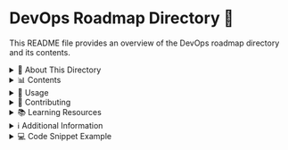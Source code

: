 # DevOps Roadmap Directory 🚀

This README file provides an overview of the DevOps roadmap directory and its contents.

<details>
<summary>📂 About This Directory</summary>

This directory is dedicated to my personal DevOps learning journey and roadmap. It contains resources, notes, and projects related to various DevOps tools and technologies. Currently, it focuses on Docker and Ubuntu, but it may expand to include other DevOps-related topics in the future.

</details>

<details>
<summary>📊 Contents</summary>

The current contents of this directory include:

-   🐳 Docker-related files and projects
-   🐧 Ubuntu-related notes and configurations

As the DevOps roadmap progresses, this directory may grow to include:

-   🐙 Git and GitHub version control (🚧 In Progress)
-   🔄 CI/CD pipeline configurations (e.g., Jenkins, GitLab CI)
-   🚢 Containerization and orchestration tools (e.g., Docker, Kubernetes)
-   🏗️ Infrastructure as Code (IaC) scripts (e.g., Terraform, Ansible)
-   ☁️ Cloud platform-specific resources (e.g., AWS, Azure, GCP)
-   📊 Monitoring and logging tool configurations (e.g., Prometheus, ELK stack)
-   🛠️ Scripting and automation files (e.g., Bash, Python)
-   🔒 Security and compliance practices
-   🚀 Performance optimization techniques
-   🧪 Testing strategies for DevOps
</details>

<details>
<summary>🔧 Usage</summary>

To use the contents of this directory:

1. Clone or download the repository containing this DevOps roadmap directory.
2. Navigate to this directory in your terminal or file explorer.
3. Explore the Docker and Ubuntu subdirectories for specific resources and projects.
4. Follow any instructions provided in individual project README files or documentation.
 </details>

<details>
<summary>🤝 Contributing</summary>

If you wish to contribute to this DevOps roadmap:

1. Fork the repository.
2. Create a new branch for your feature, project, or additional DevOps topic.
3. Make your changes and commit them with clear, descriptive messages.
4. Push your changes to your fork.
5. Create a pull request to the main repository.
 </details>

<details>
<summary>📚 Learning Resources</summary>

As this is a personal DevOps roadmap, you may find the following resources helpful:

-   [Official Docker documentation](https://docs.docker.com/)
-   [Ubuntu documentation](https://help.ubuntu.com/)
-   [DevOps Roadmap](https://roadmap.sh/devops)
</details>

<details>
<summary>ℹ️ Additional Information</summary>

This directory is a work in progress and will be updated as new DevOps topics are explored and learned. Feel free to check back regularly for new content related to DevOps practices, tools, and technologies.

If you have any questions or suggestions regarding this DevOps roadmap, please feel free to open an issue in the repository or contact the repository owner.

</details>

<details>
<summary>💻 Code Snippet Example</summary>

Here's a simple Docker command to run an Ubuntu container:

```
docker pull ubuntu:latest
```

```
docker run -it -d --name container_name ubuntu:latest
```

```
docker exec -it container_name /bin/bash
```

And you're done. You just created a ubuntu container and you're inside it.

</details>
